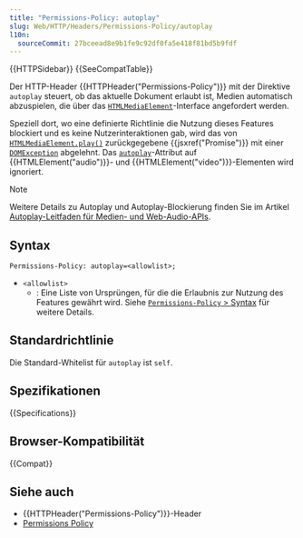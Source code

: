 ```yaml
---
title: "Permissions-Policy: autoplay"
slug: Web/HTTP/Headers/Permissions-Policy/autoplay
l10n:
  sourceCommit: 27bceead8e9b1fe9c92df0fa5e418f81bd5b9fdf
---
```


{{HTTPSidebar}} {{SeeCompatTable}}

Der HTTP-Header {{HTTPHeader("Permissions-Policy")}} mit der Direktive `autoplay` steuert, ob das aktuelle Dokument erlaubt ist, Medien automatisch abzuspielen, die über das [`HTMLMediaElement`](/de/docs/Web/API/HTMLMediaElement)-Interface angefordert werden.

Speziell dort, wo eine definierte Richtlinie die Nutzung dieses Features blockiert und es keine Nutzerinteraktionen gab, wird das von [`HTMLMediaElement.play()`](/de/docs/Web/API/HTMLMediaElement/play) zurückgegebene {{jsxref("Promise")}} mit einer [`DOMException`](/de/docs/Web/API/DOMException) abgelehnt. Das [`autoplay`](/de/docs/Web/HTML/Element/audio#autoplay)-Attribut auf {{HTMLElement("audio")}}- und {{HTMLElement("video")}}-Elementen wird ignoriert.

> [!NOTE]
> Weitere Details zu Autoplay und Autoplay-Blockierung finden Sie im Artikel [Autoplay-Leitfaden für Medien- und Web-Audio-APIs](/de/docs/Web/Media/Guides/Autoplay).

## Syntax

```http
Permissions-Policy: autoplay=<allowlist>;
```

- `<allowlist>`
  - : Eine Liste von Ursprüngen, für die die Erlaubnis zur Nutzung des Features gewährt wird. Siehe [`Permissions-Policy` > Syntax](/de/docs/Web/HTTP/Headers/Permissions-Policy#syntax) für weitere Details.

## Standardrichtlinie

Die Standard-Whitelist für `autoplay` ist `self`.

## Spezifikationen

{{Specifications}}

## Browser-Kompatibilität

{{Compat}}

## Siehe auch

- {{HTTPHeader("Permissions-Policy")}}-Header
- [Permissions Policy](/de/docs/Web/HTTP/Permissions_Policy)
